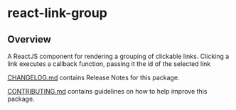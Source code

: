 # react-link-group

## Overview

A ReactJS component for rendering a grouping of clickable links. Clicking a link executes a callback function, passing it the id of the selected link

[CHANGELOG.md](CHANGELOG.md) contains Release Notes for this package.

[CONTRIBUTING.md](CONTRIBUTING.md) contains guidelines on how to help improve this package.
